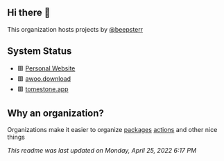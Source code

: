 ## Hi there 👋

This organization hosts projects by [@beepsterr](https://github.com/BeepSterr)
## System Status
- 🟥 [Personal Website](https://beeps.dev) 
- 🟥 [awoo.download](https://awoo.download) 
- 🟥 [tomestone.app](https://tomestone.app) 
## Why an organization?
Organizations make it easier to organize [packages](https://github.com/orgs/beepsdev/packages) [actions](https://github.com/beepsdev/.github/blob/main/runners/docker-compose.yml) and other nice things

*This readme was last updated on Monday, April 25, 2022 6:17 PM*
